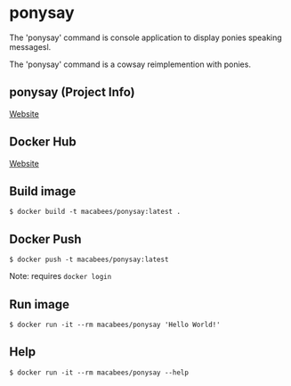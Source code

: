 # ponysay
The 'ponysay' command is console application to display ponies speaking messagesl. 

The 'ponysay' command is a cowsay reimplemention with ponies.

## ponysay (Project Info)
[Website](https://erkin.party/ponysay/)

## Docker Hub
[Website](https://hub.docker.com/r/macabees/ponysay/)

## Build image
`$ docker build -t macabees/ponysay:latest .`

## Docker Push
`$ docker push -t macabees/ponysay:latest`

Note: requires `docker login`

## Run image
`$ docker run -it --rm macabees/ponysay 'Hello World!'`

## Help
`$ docker run -it --rm macabees/ponysay --help`
